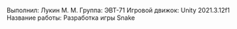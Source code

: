 Выполнил: Лукин М. М.
Группа: ЭВТ-71
Игровой движок: Unity 2021.3.12f1
Название работы: Разработка игры Snake
